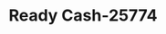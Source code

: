 ---
f_zip-code: 69001
f_state-code: NE
title: Ready Cash-25774
f_phone: 308-345-4201
f_city-only: Mc Cook
f_address: 1111 1/2 W B Street Mc Cook
f_location-unique-id: '25774'
slug: ready-cash-25774
updated-on: '2024-05-30T13:46:58.046Z'
created-on: '2024-05-30T13:36:59.803Z'
published-on: '2024-05-30T13:54:32.469Z'
f_city-state: cms/city/mc-cook-ne.md
f_company: cms/company/ready-cash.md
f_state: cms/state/nebraska.md
layout: '[payday-loan].html'
tags: payday-loan
---
